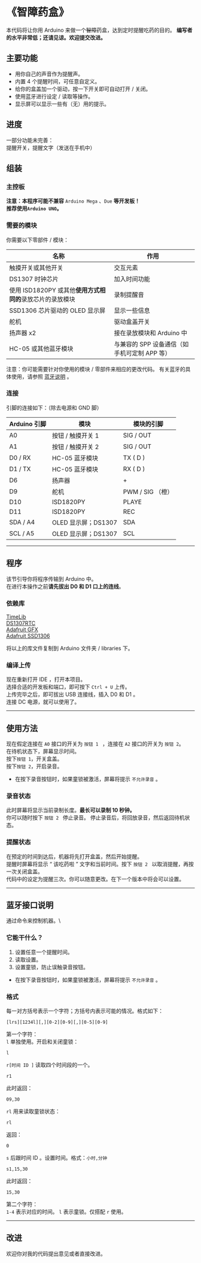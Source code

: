 # 《智障药盒》
本代码将让你用 Arduino 来做一个~~智障~~药盒，达到定时提醒吃药的目的。
**编写者的水平非常低；还请见谅。欢迎提交改进。**
## 主要功能
- 用你自己的声音作为提醒声。
- 内置 4 个提醒时间，可任意自定义。
- 给你的盒盖加一个驱动，按一下开关即可自动打开 / 关闭。
- 使用蓝牙进行设定 / 读取等操作。
- 显示屏可以显示一些有（无）用的提示。
## 进度
 一部分功能未完善：\
 提醒开关，提醒文字（发送在手机中）

## 组装
### 主控板

**注意：本程序可能不兼容**  ` Arduino Mega ` 、` Due ` **等开发板！**\
**推荐使用` Arduino UNO `。**
### 需要的模块
你需要以下零部件 / 模块：

| 名称 | 作用 |
|---|---|
| 触摸开关或其他开关 | 交互元素 |
| DS1307 时钟芯片 | 加入时间功能|
| 使用 ISD1820PY 或其他**使用方式相同的**录放芯片的录放模块    | 录制提醒音 |
| SSD1306 芯片驱动的 OLED 显示屏 | 显示一些信息 |
| 舵机 | 驱动盒盖开关 |
| 扬声器 x2 | 接在录放模块和 Arduino 中 |
| HC-05 或其他蓝牙模块 | 与兼容的 SPP 设备通信（如手机可定制 APP 等）|

注意：你可能需要针对你使用的模块 / 零部件来相应的更改代码。
有关蓝牙的具体使用，请参照 [蓝牙说明](#蓝牙接口说明) 。

### 连接
引脚的连接如下：（除去电源和 GND 脚）

| Arduino 引脚 | 模块 | 模块的引脚 |
|---|---|---|
| A0 | 按钮 / 触摸开关 1 | SIG / OUT |
| A1 | 按钮 / 触摸开关 2 | SIG / OUT |
| D0 / RX | HC-05 蓝牙模块 | TX ( D ) |
| D1 / TX | HC-05 蓝牙模块 | RX ( D ) |
| D6 | 扬声器 | + |
| D9 | 舵机 | PWM / SIG （橙）|
| D10 | ISD1820PY | PLAYE |
| D11 | ISD1820PY | REC |
| SDA / A4 | OLED 显示屏；DS1307 | SDA |
| SCL / A5 | OLED 显示屏；DS1307 | SCL |

---
## 程序
该节引导你将程序传输到 Arduino 中。\
在进行本操作之前**请先拔出 D0 和 D1 口上的连线**。
### 依赖库
[TimeLib](https://github.com/PaulStoffregen/Time)\
[DS1307RTC](https://github.com/PaulStoffregen/DS1307RTC)\
[Adafruit GFX](https://github.com/adafruit/Adafruit-GFX-Library)\
[Adafruit SSD1306](https://github.com/adafruit/Adafruit_SSD1306)

将以上的库文件复制到 Arduino 文件夹 / libraries 下。
### 编译上传
现在重新打开 IDE ，打开本项目。\
选择合适的开发板和端口，即可按下 ` Ctrl + U ` 上传。\
上传完毕之后，即可拔出 USB 连接线，插入 D0 和 D1 。\
连接 DC 电源，就可以使用了。

---
## 使用方法
现在假定连接在 `A0` 接口的开关为 `按钮 1 ` ，连接在 `A2` 接口的开关为 `按钮 2`。\
在待机状态下，屏幕显示时间。\
按下` 按钮 1 `，开关盒盖。\
按下` 按钮 2 `，开启录音。
 - 在按下录音按钮时，如果童锁被激活，屏幕将提示 `不允许录音` 。
### 录音状态
此时屏幕将显示当前录制长度。**最长可以录制 10 秒钟。**\
你可以随时按下 `按钮 2 ` 停止录音。
停止录音后，将回放录音，然后返回待机状态。
### 提醒状态
在预定的时间到达后，机器将先打开盒盖，然后开始提醒。\
提醒时屏幕将显示 “ 该吃药啦 ” 文字和当前时间。按下 `按钮 2 ` 以取消提醒，再按一次关闭盒盖。\
代码中的设定为提醒三次。你可以随意更改。在下一个版本中将会可以设置。

---
## 蓝牙接口说明
通过命令来控制机器。\
### 它能干什么？
 1. 设置任意一个提醒时间。
 2. 读取设置。
 3. 设置童锁，防止误触录音按钮。
 - 在按下录音按钮时，如果童锁被激活，屏幕将提示 `不允许录音` 。
### 格式
每一对方括号表示一个字符；方括号内表示可能的情况。格式如下：
```
[lrs][1234l][,][0-2][0-9][,][0-5][0-9]
```
第一个字符：\
`l` 单独使用。开启和关闭童锁：
```
l
```
`r[时间 ID ]` 读取四个时间段的一个。
```
r1
```
此时返回：
```
09,30
```
`rl` 用来读取童锁状态：
```
rl
```
返回：
```
0
```
`s` 后跟时间 ID 。设置时间。格式：`小时,分钟`
```
s1,15,30
```
此时返回：
```
15,30
```
第二个字符：\
`1-4` 表示对应的时间。
`l` 表示童锁。仅搭配 `r` 使用。

---
## 改进
欢迎你对我的代码提出意见或者直接改进。
